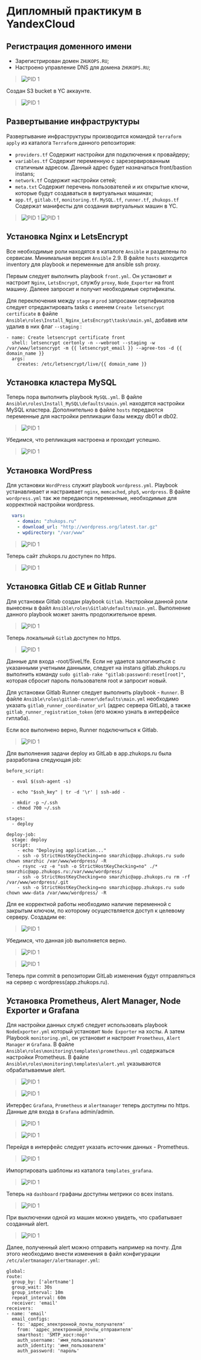 # Дипломный практикум в YandexCloud

## Регистрация доменного имени

- Зарегистрирован домен `ZHUKOPS.RU`;
- Настроено управление DNS для домена `ZHUKOPS.RU`;
>![PID 1](https://github.com/Smarzhic/dip/blob/main/img/DNS.PNG)  

Создан S3 bucket в YC аккаунте.
>![PID 1](https://github.com/Smarzhic/dip/blob/main/img/s3%20baket.png)  

## Развертывание инфраструктуры
Развертывание инфраструктуры производится командой `terraform apply` из каталога `Terraform` данного репозитория:

- `providers.tf` Содержит настройки для подключения к провайдеру;
- `variables.tf` Содержит переменную с зарезервированным статичным адресом. Данный адрес будет назначаться front/bastion instans;
- `network.tf` Содержит настройки сетей;
- `meta.txt` Содержит перечень пользователей и их открытые ключи, которые будут создаваться в виртуальных машинах;
- `app.tf`, `gitlab.tf`, `monitoring.tf`. `MySQL.tf`, `runner.tf`, `zhukops.tf` Содержат манифесты для создания виртуальных машин в YC.
>![PID 1](https://github.com/Smarzhic/dip/blob/main/img/apply.png)
>![PID 1](https://github.com/Smarzhic/dip/blob/main/img/yc.png)

## Установка Nginx и LetsEncrypt
Все необходимые роли находятся в каталоге `Ansible` и разделены по сервисам. Минимальная версия `Ansible` 2.9. В файле `hosts` находится inventory для playbook и переменные для ansible ssh proxy.

Первым следует выполнить playbook `front.yml`. Он установит и настроит `Nginx`, `LetsEncrypt`, службу `proxy`, `Node_Exporter` на front машину. Далеее запросит и получит необходимые сертификаты.


Для переключения между `stage` и `prod` запросами сертификатов следует отредактировать tasks с именем  `Create letsencrypt certificate` в файле `Ansible\roles\Install_Nginx_LetsEncrypt\tasks\main.yml`, добавив или удалив в них флаг `--staging` :
```
- name: Create letsencrypt certificate front
  shell: letsencrypt certonly -n --webroot --staging -w /var/www/letsencrypt -m {{ letsencrypt_email }} --agree-tos -d {{ domain_name }}
  args:
    creates: /etc/letsencrypt/live/{{ domain_name }}
```

## Установка кластера MySQL

Теперь пора выполнить playbook `MySQL.yml`. В файле `Ansible\roles\Install_MySQL\defaults\main.yml` находятся настройки MySQL кластера. Дополнительно в файле `hosts` передаются переменные для настройки репликации базы  между db01 и db02. 


>![PID 1](https://github.com/Smarzhic/dip/blob/main/img/MySQL.png)

Убедимся, что репликация настроена и проходит успешно.

>![PID 1](https://github.com/Smarzhic/dip/blob/main/img/Replica.png)

## Установка WordPress

Для установки `WordPress` служит playbook `wordpress.yml`.  Playbook устанавливает и настраивает `nginx`, `memcached`, `php5`, `wordpress`. В файле `wordpress.yml` так же передаются переменные, необходимые для корректной настройки wordpress.

```yml
  vars:
    - domain: "zhukops.ru"
    - download_url: "http://wordpress.org/latest.tar.gz"
    - wpdirectory: "/var/www"
```
>![PID 1](https://github.com/Smarzhic/dip/blob/main/img/wp.png)

Теперь сайт zhukops.ru доступен по https.

>![PID 1](https://github.com/Smarzhic/dip/blob/main/img/zhukops.png)

## Установка Gitlab CE и Gitlab Runner

Для установки Gitlab создан playbook `Gitlab`. Настройки данной роли вынесены в файл `Ansible\roles\Gitlab\defaults\main.yml`. Выполнение данного playbook может занять продолжительное время.

>![PID 1](https://github.com/Smarzhic/dip/blob/main/img/gitlab.png)

Теперь локальный `Gitlab` доступен по https.

>![PID 1](https://github.com/Smarzhic/dip/blob/main/img/gitweb.png)

Данные для входа -root/5iveL!fe. Если не удается залогиниться с указанными учетными данными, следует на instans gitlab.zhukops.ru выполнить команду `sudo gitlab-rake "gitlab:password:reset[root]"`, которая сбросит пароль пользователя root и запросит новый.

Для установки Gitlab Runner следует выполнить playbook - `Runner`. В файле `Ansible\roles\gitlab-runner\defaults\main.yml`  необходимо указать `gitlab_runner_coordinator_url` (адрес сервера GitLab), а также `gitlab_runner_registration_token` (его можно узнать в интерфейсе гитлаба).  

Если все выполнено верно, Runner подключиться к Gitlab.

>![PID 1](https://github.com/Smarzhic/dip/blob/main/img/runner.PNG)


Для выполнения задачи deploy из GitLab  в app.zhukops.ru была разработана следующая job:

```
before_script:

  - eval $(ssh-agent -s)

  - echo "$ssh_key" | tr -d '\r' | ssh-add -

  - mkdir -p ~/.ssh
  - chmod 700 ~/.ssh

stages:         
  - deploy

deploy-job:      
  stage: deploy
  script:
    - echo "Deploying application..." 
    - ssh -o StrictHostKeyChecking=no smarzhic@app.zhukops.ru sudo chown smarzhic /var/www/wordpress/ -R
    - rsync -vz -e "ssh -o StrictHostKeyChecking=no" ./* smarzhic@app.zhukops.ru:/var/www/wordpress/
    - ssh -o StrictHostKeyChecking=no smarzhic@app.zhukops.ru rm -rf /var/www/wordpress/.git
    - ssh -o StrictHostKeyChecking=no smarzhic@app.zhukops.ru sudo chown www-data /var/www/wordpress/ -R
```

Для ее корректной работы необходимо наличие переменной с закрытым ключом, по которому осуществляется доступ к целевому серверу. Создадим ее:

>![PID 1](https://github.com/Smarzhic/dip/blob/main/img/key.PNG)

Убедимся, что данная job выполняется верно.

>![PID 1](https://github.com/Smarzhic/dip/blob/main/img/job1.PNG)

>![PID 1](https://github.com/Smarzhic/dip/blob/main/img/job2.PNG)

Теперь при commit в репозитории GitLab изменения будут отправляться на сервер c wordpress(app.zhukops.ru).

## Установка Prometheus, Alert Manager, Node Exporter и Grafana

Для настройки данных служб следует использовать playbook `NodeExporter.yml` который установит `Node Exporter` на хосты. А затем Playbook  `monitoring.yml`, он установит и настроит `Prometheus`, `Alert Manager` и `Grafana`. В файле `Ansible\roles\monitoring\templates\prometheus.yml` содержаться настройки Prometheus. В файле `Ansible\roles\monitoring\templates\alert.yml` указываются обрабатываемые alert.

>![PID 1](https://github.com/Smarzhic/dip/blob/main/img/monitoring.png)

>![PID 1](https://github.com/Smarzhic/dip/blob/main/img/nodeexporter.png)

Интерфес `Grafana`, `Prometheus` и `alertmanager` теперь доступны по https. Данные для входа в `Grafana` admin/admin.

>![PID 1](https://github.com/Smarzhic/dip/blob/main/img/prometheus.png)

>![PID 1](https://github.com/Smarzhic/dip/blob/main/img/grafanaweb.png)

Перейдя в интерфейс следует указать источник данных - Prometheus.

>![PID 1](https://github.com/Smarzhic/dip/blob/main/img/grafanprom.png)

Импортировать шаблоны из каталога `templates_grafana`.

>![PID 1](https://github.com/Smarzhic/dip/blob/main/img/importdashboard.png)

Теперь на `dashboard` графаны доступны метрики со всех instans.

>![PID 1](https://github.com/Smarzhic/dip/blob/main/img/nodemon.png)

При выключении одной из машин можно увидеть, что срабатывает созданный alert.

>![PID 1](https://github.com/Smarzhic/dip/blob/main/img/alert.png)

Далее, полученный alert можно отправить например на почту. Для этого необходимо внести изменения в файл конфигурации `/etc/alertmanager/alertmanager.yml`:
```
global:
route:
  group_by: ['alertname']
  group_wait: 30s
  group_interval: 10m
  repeat_interval: 60m
  receiver: 'email'
receivers:
- name: 'email'
  email_configs:
  - to: 'адрес_электронной_почты_получателя'
    from: 'адрес_электронной_почты_отправителя'
    smarthost: 'SMTP_хост:порт'
    auth_username: 'имя_пользователя'
    auth_identity: 'имя_пользователя'
    auth_password: 'пароль'
```
